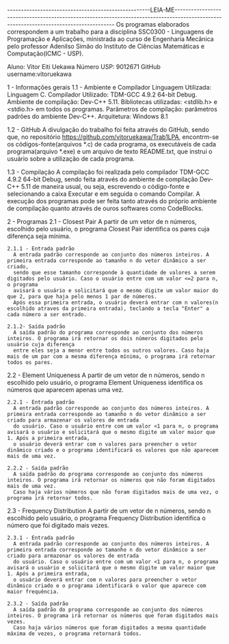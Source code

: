 ----------------------------------------------------LEIA-ME--------------------------------------------------------------------------------------------------------------------------------------
Os programas elaborados correspondem a um trabalho para a disciplina SSC0300 - Linguagens de Programação e Aplicações, ministrada
ao curso de Engenharia Mecânica pelo professor Adenilso Simão do Instituto de Ciências Matemáticas e Computação(ICMC - USP).

Aluno: Vitor Eiti Uekawa
Número USP: 9012671
GitHub username:vitoruekawa

1 - Informações gerais
  1.1 - Ambiente e Compilador
    Linguagem Utilizada: Linguagem C.
    Compilador Utilizado: TDM-GCC 4.9.2 64-bit Debug.
    Ambiente de compilação: Dev-C++ 5.11.
    Bibliotecas utilizadas: <stdlib.h> e <stdio.h> em todos os programas.
    Parâmetros de compilação: parâmetros padrões do ambiente Dev-C++.
    Arquitetura: Windows 8.1

  1.2 - GitHub
    A divulgação do trabalho foi feita através do GitHub, sendo que, no repositório https://github.com/vitoruekawa/Trab1LPA,
    encontrm-se os códigos-fonte(arquivos *.c) de cada programa, os executáveis de cada programa(arquivo *.exe) e um arquivo de texto
    README.txt, que instrui o usuário sobre a utilização de cada programa.

  1.3 - Compilação
    A compilação foi realizada pelo compilador TDM-GCC 4.9.2 64-bit Debug, sendo feita através do ambiente de compilação Dev-C++ 5.11
    de maneira usual, ou seja, escrevendo o código-fonte e selecionando a caixa Executar e em seguida o comando Compilar. A execução dos programas
    pode ser feita tanto através do próprio ambiente de compilação quanto através de ouros softwares como CodeBlocks.
  
2 - Programas
  2.1 - Closest Pair
    A partir de um vetor de n números, escolhido pelo usuário, o programa Closest Pair identifica os pares cuja diferença seja mínima.
    
    2.1.1 - Entrada padrão
      A entrada padrão corresponde ao conjunto dos números inteiros. A primeira entrada corresponde ao tamanho n do vetor dinâmico a ser criado,
      sendo que esse tamanho corresponde à quantidade de valores a serem digitados pelo usuário. Caso o usuário entre com um valor <=2 para n, o programa
      avisará o usuário e solicitará que o mesmo digite um valor maior do que 2, para que haja pelo menos 1 par de números.
      Após essa primeira entrada, o usuário deverá entrar com n valores(n escolhido atraves da primeira entrada), teclando a tecla "Enter" a cada número a ser entrado.
    
    2.1.2- Saída padrão
      A saída padrão do programa corresponde ao conjunto dos números inteiros. O programa irá retornar os dois números digitados pelo usuário cuja diferença
      entre eles seja a menor entre todos os outros valores. Caso haja mais de um par com a mesma diferença mínima, o programa irá retornar todos os pares.
      
      
  2.2 - Element Uniqueness
    A partir de um vetor de n números, sendo n escolhido pelo usuário, o programa Element Uniqueness identifica os números que aparecem apenas uma vez.
    
    2.2.1 - Entrada padrão
      A entrada padrão corresponde ao conjunto dos números inteiros. A primeira entrada corresponde ao tamanho n do vetor dinâmico a ser criado para armazenar os valores de entrada
      do usuário. Caso o usuário entre com um valor <1 para n, o programa avisará o usuário e solicitará que o mesmo digite um valor maior que 1. Após a primeira entrada,
      o usuário deverá entrar com n valores para preencher o vetor dinâmico criado e o programa identificará os valores que não aparecem mais de uma vez.
      
    2.2.2 - Saída padrão
      A saída padrão do programa corresponde ao conjunto dos números inteiros. O programa irá retornar os números que não foram digitados mais de uma vez.
      Caso haja vários números que não foram digitados mais de uma vez, o programa irá retornar todos.
      
  2.3 - Frequency Distribution
    A partir de um vetor de n números, sendo n escolhido pelo usuário, o programa Frequency Distribution identifica o número que foi digitado mais vezes.
    
    2.3.1 - Entrada padrão
      A entrada padrão corresponde ao conjunto dos números inteiros. A primeira entrada corresponde ao tamanho n do vetor dinâmico a ser criado para armazenar os valores de entrada
      do usuário. Caso o usuário entre com um valor <1 para n, o programa avisará o usuário e solicitará que o mesmo digite um valor maior que 1. Após a primeira entrada,
      o usuário deverá entrar com n valores para preencher o vetor dinâmico criado e o programa identificará o valor que aparece com maior frequência.
      
    2.3.2 - Saída padrão
      A saída padrão do programa corresponde ao conjunto dos números inteiros. O programa irá retornar os números que foram digitados mais vezes.
      Caso haja vários números que foram digitados a mesma quantidade máxima de vezes, o programa retornará todos.
